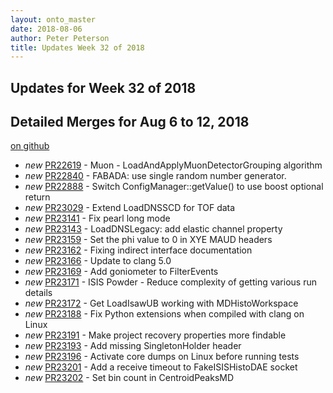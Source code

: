 ```yaml
---
layout: onto_master
date: 2018-08-06
author: Peter Peterson
title: Updates Week 32 of 2018
---
```

Updates for Week 32 of 2018
---------------------------

Detailed Merges for Aug 6 to 12, 2018
-------------------------------------
[on github](https://github.com/mantidproject/mantid/pulls?q=is%3Apr+merged%3A2018-08-07..2018-08-12)

* *new* [PR22619](https://github.com/mantidproject/mantid/pull/22619) - Muon - LoadAndApplyMuonDetectorGrouping algorithm
* *new* [PR22840](https://github.com/mantidproject/mantid/pull/22840) - FABADA: use single random number generator.
* *new* [PR22888](https://github.com/mantidproject/mantid/pull/22888) - Switch ConfigManager::getValue() to use boost optional return
* *new* [PR23029](https://github.com/mantidproject/mantid/pull/23029) - Extend LoadDNSSCD for TOF data
* *new* [PR23141](https://github.com/mantidproject/mantid/pull/23141) - Fix pearl long mode
* *new* [PR23143](https://github.com/mantidproject/mantid/pull/23143) - LoadDNSLegacy: add elastic channel property
* *new* [PR23159](https://github.com/mantidproject/mantid/pull/23159) - Set the phi value to 0 in XYE MAUD headers
* *new* [PR23162](https://github.com/mantidproject/mantid/pull/23162) - Fixing indirect interface documentation
* *new* [PR23166](https://github.com/mantidproject/mantid/pull/23166) - Update to clang 5.0
* *new* [PR23169](https://github.com/mantidproject/mantid/pull/23169) - Add goniometer to FilterEvents
* *new* [PR23171](https://github.com/mantidproject/mantid/pull/23171) - ISIS Powder - Reduce complexity of getting various run details
* *new* [PR23172](https://github.com/mantidproject/mantid/pull/23172) - Get LoadIsawUB working with MDHistoWorkspace
* *new* [PR23188](https://github.com/mantidproject/mantid/pull/23188) - Fix Python extensions when compiled with clang on Linux
* *new* [PR23191](https://github.com/mantidproject/mantid/pull/23191) - Make project recovery properties more findable
* *new* [PR23193](https://github.com/mantidproject/mantid/pull/23193) - Add missing SingletonHolder header
* *new* [PR23196](https://github.com/mantidproject/mantid/pull/23196) - Activate core dumps on Linux before running tests
* *new* [PR23201](https://github.com/mantidproject/mantid/pull/23201) - Add a receive timeout to FakeISISHistoDAE socket
* *new* [PR23202](https://github.com/mantidproject/mantid/pull/23202) - Set bin count in CentroidPeaksMD
